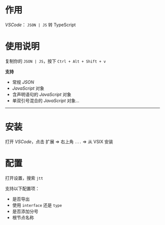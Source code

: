 # 作用

*VSCode*： `JSON | JS` 转 TypeScript

# 使用说明

复制你的 `JSON | JS`，按下 `Ctrl + Alt + Shift + v`  

**支持**
- 常规 *JSON*
- *JavaScript* 对象
- 含声明语句的 *JavaScript* 对象
- 单双引号混合的 *JavaScript* 对象...

---

# 安装

打开 *VSCode*，点击 扩展 => 右上角 `...` => 从 VSIX 安装


# 配置

打开设置，搜索 `jtt`

支持以下配置项：
- 是否导出
- 使用 `interface` 还是 `type`
- 是否添加分号
- 根节点名称